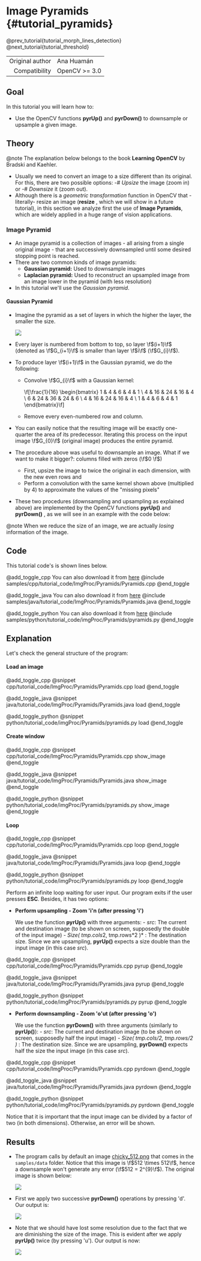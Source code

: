 Image Pyramids {#tutorial_pyramids}
==============

@prev_tutorial{tutorial_morph_lines_detection}
@next_tutorial{tutorial_threshold}

|    |    |
| -: | :- |
| Original author | Ana Huamán |
| Compatibility | OpenCV >= 3.0 |

Goal
----

In this tutorial you will learn how to:

-   Use the OpenCV functions **pyrUp()** and **pyrDown()** to downsample or upsample a given
    image.

Theory
------

@note The explanation below belongs to the book **Learning OpenCV** by Bradski and Kaehler.

-   Usually we need to convert an image to a size different than its original. For this, there are
    two possible options:
    -#  *Upsize* the image (zoom in) or
    -#  *Downsize* it (zoom out).
-   Although there is a *geometric transformation* function in OpenCV that -literally- resize an
    image (**resize** , which we will show in a future tutorial), in this section we analyze
    first the use of **Image Pyramids**, which are widely applied in a huge range of vision
    applications.

### Image Pyramid

-   An image pyramid is a collection of images - all arising from a single original image - that are
    successively downsampled until some desired stopping point is reached.
-   There are two common kinds of image pyramids:
    -   **Gaussian pyramid:** Used to downsample images
    -   **Laplacian pyramid:** Used to reconstruct an upsampled image from an image lower in the
        pyramid (with less resolution)
-   In this tutorial we'll use the *Gaussian pyramid*.

#### Gaussian Pyramid

-   Imagine the pyramid as a set of layers in which the higher the layer, the smaller the size.

    ![](images/Pyramids_Tutorial_Pyramid_Theory.png)

-   Every layer is numbered from bottom to top, so layer \f$(i+1)\f$ (denoted as \f$G_{i+1}\f$ is smaller
    than layer \f$i\f$ (\f$G_{i}\f$).
-   To produce layer \f$(i+1)\f$ in the Gaussian pyramid, we do the following:
    -   Convolve \f$G_{i}\f$ with a Gaussian kernel:

        \f[\frac{1}{16} \begin{bmatrix} 1 & 4 & 6 & 4 & 1  \\ 4 & 16 & 24 & 16 & 4  \\ 6 & 24 & 36 & 24 & 6  \\ 4 & 16 & 24 & 16 & 4  \\ 1 & 4 & 6 & 4 & 1 \end{bmatrix}\f]

    -   Remove every even-numbered row and column.

-   You can easily notice that the resulting image will be exactly one-quarter the area of its
    predecessor. Iterating this process on the input image \f$G_{0}\f$ (original image) produces the
    entire pyramid.
-   The procedure above was useful to downsample an image. What if we want to make it bigger?:
    columns filled with zeros (\f$0 \f$)
    -   First, upsize the image to twice the original in each dimension, with the new even rows and
    -   Perform a convolution with the same kernel shown above (multiplied by 4) to approximate the
        values of the "missing pixels"
-   These two procedures (downsampling and upsampling as explained above) are implemented by the
    OpenCV functions **pyrUp()** and **pyrDown()** , as we will see in an example with the
    code below:

@note When we reduce the size of an image, we are actually *losing* information of the image.

Code
----

This tutorial code's is shown lines below.

@add_toggle_cpp
You can also download it from
[here](https://raw.githubusercontent.com/opencv/opencv/master/samples/cpp/tutorial_code/ImgProc/Pyramids/Pyramids.cpp)
@include samples/cpp/tutorial_code/ImgProc/Pyramids/Pyramids.cpp
@end_toggle

@add_toggle_java
You can also download it from
[here](https://raw.githubusercontent.com/opencv/opencv/master/samples/java/tutorial_code/ImgProc/Pyramids/Pyramids.java)
@include samples/java/tutorial_code/ImgProc/Pyramids/Pyramids.java
@end_toggle

@add_toggle_python
You can also download it from
[here](https://raw.githubusercontent.com/opencv/opencv/master/samples/python/tutorial_code/imgProc/Pyramids/pyramids.py)
@include samples/python/tutorial_code/imgProc/Pyramids/pyramids.py
@end_toggle

Explanation
-----------

Let's check the general structure of the program:

#### Load an image

@add_toggle_cpp
@snippet cpp/tutorial_code/ImgProc/Pyramids/Pyramids.cpp load
@end_toggle

@add_toggle_java
@snippet java/tutorial_code/ImgProc/Pyramids/Pyramids.java load
@end_toggle

@add_toggle_python
@snippet python/tutorial_code/imgProc/Pyramids/pyramids.py load
@end_toggle

#### Create window

@add_toggle_cpp
@snippet cpp/tutorial_code/ImgProc/Pyramids/Pyramids.cpp show_image
@end_toggle

@add_toggle_java
@snippet java/tutorial_code/ImgProc/Pyramids/Pyramids.java show_image
@end_toggle

@add_toggle_python
@snippet python/tutorial_code/imgProc/Pyramids/pyramids.py show_image
@end_toggle

#### Loop

@add_toggle_cpp
@snippet cpp/tutorial_code/ImgProc/Pyramids/Pyramids.cpp loop
@end_toggle

@add_toggle_java
@snippet java/tutorial_code/ImgProc/Pyramids/Pyramids.java loop
@end_toggle

@add_toggle_python
@snippet python/tutorial_code/imgProc/Pyramids/pyramids.py loop
@end_toggle

Perform an infinite loop waiting for user input.
Our program exits if the user presses **ESC**. Besides, it has two options:

-   **Perform upsampling - Zoom 'i'n (after pressing 'i')**

    We use the function **pyrUp()** with three arguments:
        -   *src*: The current and destination image (to be shown on screen, supposedly the double of the
            input image)
        -   *Size( tmp.cols*2, tmp.rows\*2 )* : The destination size. Since we are upsampling,
            **pyrUp()** expects a size double than the input image (in this case *src*).

@add_toggle_cpp
@snippet cpp/tutorial_code/ImgProc/Pyramids/Pyramids.cpp pyrup
@end_toggle

@add_toggle_java
@snippet java/tutorial_code/ImgProc/Pyramids/Pyramids.java pyrup
@end_toggle

@add_toggle_python
@snippet python/tutorial_code/imgProc/Pyramids/pyramids.py pyrup
@end_toggle

-   **Perform downsampling - Zoom 'o'ut (after pressing 'o')**

    We use the function **pyrDown()** with three arguments (similarly to **pyrUp()**):
            -   *src*: The current and destination image  (to be shown on screen, supposedly half the input
                image)
            -   *Size( tmp.cols/2, tmp.rows/2 )* : The destination size. Since we are upsampling,
                **pyrDown()** expects half the size the input image (in this case *src*).

@add_toggle_cpp
@snippet cpp/tutorial_code/ImgProc/Pyramids/Pyramids.cpp pyrdown
@end_toggle

@add_toggle_java
@snippet java/tutorial_code/ImgProc/Pyramids/Pyramids.java pyrdown
@end_toggle

@add_toggle_python
@snippet python/tutorial_code/imgProc/Pyramids/pyramids.py pyrdown
@end_toggle

Notice that it is important that the input image can be divided by a factor of two (in both dimensions).
Otherwise, an error will be shown.

Results
-------

-   The program calls by default an image [chicky_512.png](https://raw.githubusercontent.com/opencv/opencv/master/samples/data/chicky_512.png)
    that comes in the `samples/data` folder. Notice that this image is \f$512 \times 512\f$,
    hence a downsample won't generate any error (\f$512 = 2^{9}\f$). The original image is shown below:

    ![](images/Pyramids_Tutorial_Original_Image.jpg)

-   First we apply two successive **pyrDown()** operations by pressing 'd'. Our output is:

    ![](images/Pyramids_Tutorial_PyrDown_Result.jpg)

-   Note that we should have lost some resolution due to the fact that we are diminishing the size
    of the image. This is evident after we apply **pyrUp()** twice (by pressing 'u'). Our output
    is now:

    ![](images/Pyramids_Tutorial_PyrUp_Result.jpg)
